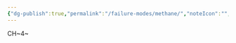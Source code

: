```yaml
---
{"dg-publish":true,"permalink":"/failure-modes/methane/","noteIcon":"","created":"2025-07-07T14:23:44.564-05:00"}
---
```


CH~4~